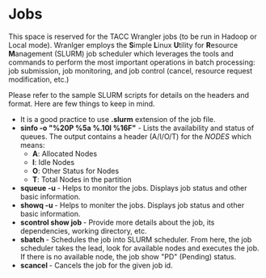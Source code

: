 # Jobs

This space is reserved for the TACC Wrangler jobs (to be run in Hadoop or Local mode). Wranlger employs the **S**imple **L**inux **U**tility for **R**esource **M**anagement (SLURM) job scheduler which leverages the tools and commands to perform the most important operations in batch processing: job submission, job monitoring, and job control (cancel, resource request modification, etc.)

Please refer to the sample SLURM scripts for details on the headers and format. Here are few things to keep in mind.

* It is a good practice to use **.slurm** extension of the job file.
* **sinfo -o "%20P %5a %.10l %16F"** - Lists the availability and status of queues. The output contains a header (A/I/O/T) for the *NODES* which means:
    * **A**: Allocated Nodes
    * **I**: Idle Nodes
    * **O**: Other Status for Nodes
    * **T**: Total Nodes in the partition
* **squeue -u <username>** - Helps to monitor the jobs. Displays job status and other basic information.
* **showq -u <username>** - Helps to moniter the jobs. Displays job status and other basic information.
* **scontrol show job <job id>** - Provide more details about the job, its dependencies, working directory, etc.
* **sbatch <job file>** - Schedules the job into SLURM scheduler. From here, the job scheduler takes the lead, look for available nodes and executes the job. If there is no available node, the job show "PD" (Pending) status.
* **scancel <job id>** - Cancels the job for the given job id.

